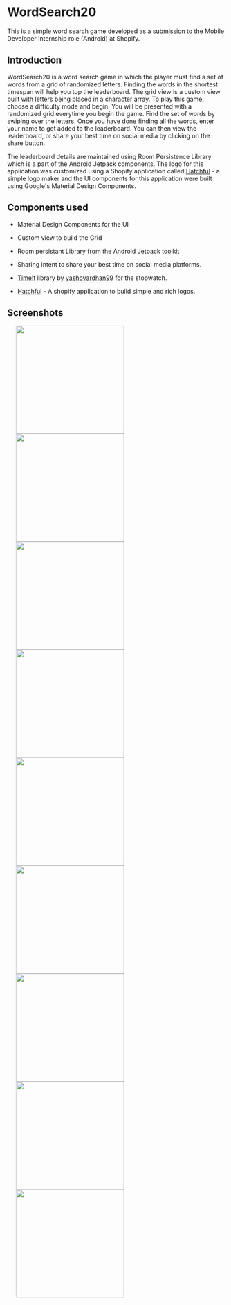 # WordSearch20
This is a simple word search game developed as a submission to the Mobile Developer Internship role (Android) at Shopify.


## Introduction

WordSearch20 is a word search game in which the player must find a set of words from a grid of randomized letters.
Finding the words in the shortest timespan will help you top the leaderboard. 
The grid view is a custom view built with letters being placed in a character array. To play this game, choose a difficulty mode and begin. You will be presented with a randomized grid everytime you begin the game. 
Find the set of words by swiping over the letters. Once you have done finding all the words, enter your name to get added to the leaderboard.
You can then view the leaderboard, or share your best time on social media by clicking on the share button.

The leaderboard details are maintained using Room Persistence Library which is a part of the Android Jetpack components.
The logo for this application was customized using a Shopify application called [Hatchful](https://hatchful.shopify.com/) - a simple logo maker and the UI components for this application were built using Google's Material Design Components.
                              
## Components used

* Material Design Components for the UI

* Custom view to build the Grid

* Room persistant Library from the Android Jetpack toolkit

* Sharing intent to share your best time on social media platforms.

* [TimeIt](https://github.com/yashovardhan99/TimeIt) library by [yashovardhan99](https://github.com/yashovardhan99/) for the stopwatch.

* [Hatchful](https://hatchful.shopify.com/) - A shopify application to build simple and rich logos.


## Screenshots



<img src="https://user-images.githubusercontent.com/10433759/72681200-3e948a80-3ae7-11ea-98ab-eee34fe1c1e5.png" width="250" hspace="20"/><img src="https://user-images.githubusercontent.com/10433759/72681201-3f2d2100-3ae7-11ea-9dc1-c79ff3242b86.png" width="250" hspace="20"/><img src="https://user-images.githubusercontent.com/10433759/72681202-3f2d2100-3ae7-11ea-9fbf-65e0d214a51c.png" width="250" hspace="20"/>
<img src="https://user-images.githubusercontent.com/10433759/72681203-3f2d2100-3ae7-11ea-91ee-9f381b44e15a.png" width="250" hspace="20"/><img src="https://user-images.githubusercontent.com/10433759/72681477-06db1200-3aea-11ea-9725-49a7d89d0f5e.png" width="250" hspace="20"/><img src="https://user-images.githubusercontent.com/10433759/72681205-3fc5b780-3ae7-11ea-8829-72576df65562.png" width="250" hspace="20"/>
<img src="https://user-images.githubusercontent.com/10433759/72681206-3fc5b780-3ae7-11ea-8af0-b853254e9e4a.png" width="250" hspace="20"/><img src="https://user-images.githubusercontent.com/10433759/72681207-405e4e00-3ae7-11ea-98f2-c35ffc7ca537.png" width="250" hspace="20"/><img src="https://user-images.githubusercontent.com/10433759/72681208-405e4e00-3ae7-11ea-943b-3a538e24f54f.png" width="250" hspace="20"/>

